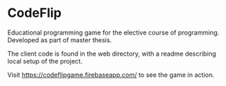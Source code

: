 # CodeFlip
Educational programming game for the elective course of programming. Developed as part of master thesis.

The client code is found in the web directory, with a readme describing local setup of the project. 

Visit https://codeflipgame.firebaseapp.com/ to see the game in action.
